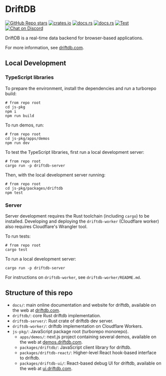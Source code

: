 # DriftDB

[![GitHub Repo stars](https://img.shields.io/github/stars/drifting-in-space/driftdb?style=social)](https://github.com/drifting-in-space/driftdb)
[![crates.io](https://img.shields.io/crates/v/driftdb.svg)](https://crates.io/crates/driftdb)
[![docs.rs](https://img.shields.io/badge/rust-docs-brightgreen)](https://docs.rs/driftdb/)
[![docs.rs](https://img.shields.io/badge/client-docs-brightgreen)](https://driftdb.com/)
[![Test](https://github.com/drifting-in-space/driftdb/actions/workflows/test.yml/badge.svg)](https://github.com/drifting-in-space/driftdb/actions/workflows/test.yml)
[![Chat on Discord](https://img.shields.io/static/v1?label=chat&message=discord&color=404eed)](https://discord.gg/N5sEpsuhh9)

DriftDB is a real-time data backend for browser-based applications.

For more information, see [driftdb.com](https://driftdb.com).

## Local Development

### TypeScript libraries

To prepare the environment, install the dependencies and run a turborepo build:

    # from repo root
    cd js-pkg
    npm i
    npm run build

To run demos, run:

    # from repo root
    cd js-pkg/apps/demos
    npm run dev

To test the TypeScript libraries, first run a local development server:

    # from repo root
    cargo run -p driftdb-server

Then, with the local development server running:

    # from repo root
    cd js-pkg/packages/driftdb
    npm test

### Server

Server development requires the Rust toolchain (including `cargo`) to be installed.
Developing and deploying the `driftdb-worker` (Cloudflare worker) also requires Cloudflare's
Wrangler tool.

To run tests:

    # from repo root
    cargo test

To run a local development server:

    cargo run -p driftdb-server

For instructions on `driftdb-worker`, see `driftdb-worker/README.md`.

## Structure of this repo

- `docs/`: main online documentation and website for driftdb, available on the web at [driftdb.com](https://driftdb.com).
- `driftdb/`: core Rust driftdb implementation.
- `driftdb-server/`: Rust crate of driftdb dev server.
- `driftdb-worker/`: driftdb implementation on Cloudflare Workers.
- `js-pkg/`: JavaScript package root (turborepo monorepo).
    - `apps/demos/`: next.js project containing several demos, available on the web at [demos.driftdb.com](https://demos.driftdb.com).
    - `packages/driftdb/`: JavaScript client library for driftdb.
    - `packages/driftdb-react/`: Higher-level React hook-based interface to driftdb.
    - `packages/driftdb-ui/`: React-based debug UI for driftdb, available on the web at [ui.driftdb.com](https://ui.driftdb.com).

